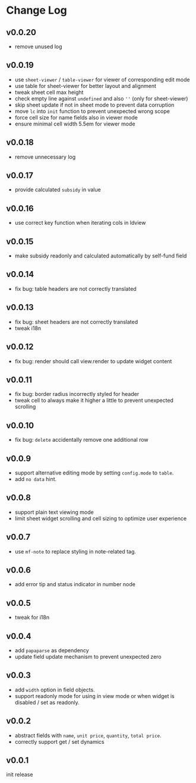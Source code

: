# Change Log

## v0.0.20

 - remove unused log


## v0.0.19

 - use `sheet-viewer` / `table-viewer` for viewer of corresponding edit mode
 - use table for sheet-viewer for better layout and alignment
 - tweak sheet cell max height
 - check empty line against `undefined` and also `''` (only for sheet-viewer)
 - skip sheet update if not in sheet mode to prevent data corruption
 - move `lc` into `init` function to prevent unexpected wrong scope
 - force cell size for name fields also in viewer mode
 - ensure minimal cell width 5.5em for viewer mode


## v0.0.18

 - remove unnecessary log


## v0.0.17

 - provide calculated `subsidy` in value


## v0.0.16

 - use correct key function when iterating cols in ldview


## v0.0.15

 - make subsidy readonly and calculated automatically by self-fund field


## v0.0.14

 - fix bug: table headers are not correctly translated


## v0.0.13

 - fix bug: sheet headers are not correctly translated
 - tweak i18n


## v0.0.12

 - fix bug: render should call view.render to update widget content


## v0.0.11

 - fix bug: border radius incorrectly styled for header
 - tweak cell to always make it higher a little to prevent unexpected scrolling


## v0.0.10

 - fix bug: `delete` accidentally remove one additional row


## v0.0.9

 - support alternative editing mode by setting `config.mode` to `table`.
 - add `no data` hint.


## v0.0.8

 - support plain text viewing mode
 - limit sheet widget scrolling and cell sizing to optimize user experience


## v0.0.7

 - use `mf-note` to replace styling in note-related tag.


## v0.0.6

 - add error tip and status indicator in number node


## v0.0.5

 - tweak for i18n


## v0.0.4

 - add `papaparse` as dependency
 - update field update mechanism to prevent unexpected zero


## v0.0.3

 - add `width` option in field objects.
 - support readonly mode for using in view mode or when widget is disabled / set as readonly.


## v0.0.2

 - abstract fields with `name`, `unit price`, `quantity`, `total price`.
 - correctly support get / set dynamics 


## v0.0.1

init release
